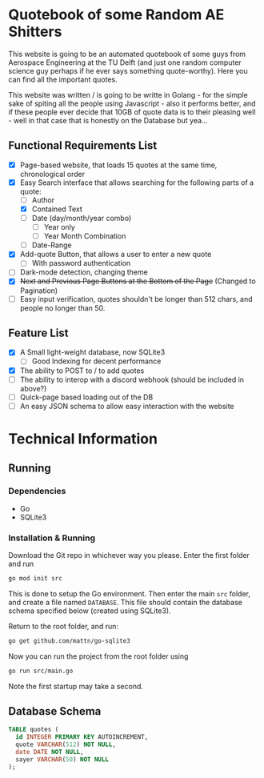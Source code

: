 # Quotebook of some Random AE Shitters

This website is going to be an automated quotebook of some guys from Aerospace Engineering at the TU Delft (and just one random computer science guy perhaps if he ever says something quote-worthy). Here you can find all the important quotes.

This website was written / is going to be writte in Golang - for the simple sake of spiting all the people using Javascript - also it performs better, and if these people ever decide that 10GB of quote data is to their pleasing well - well in that case that is honestly on the Database but yea...

## Functional Requirements List
- [X] Page-based website, that loads 15 quotes at the same time, chronological order
- [X] Easy Search interface that allows searching for the following parts of a quote:
  - [ ] Author
  - [X] Contained Text
  - [ ] Date (day/month/year combo)
    - [ ] Year only
    - [ ] Year Month Combination
  - [ ] Date-Range 
- [X] Add-quote Button, that allows a user to enter a new quote
  - [ ] With password authentication 
- [ ] Dark-mode detection, changing theme
- [X] ~~Next and Previous Page Buttons at the Bottom of the Page~~ (Changed to Pagination)
- [ ] Easy input verification, quotes shouldn't be longer than 512 chars, and people no longer than 50.

## Feature List
- [X] A Small light-weight database, now SQLite3
  - [ ] Good Indexing for decent performance
- [X] The ability to POST to / to add quotes
- [ ] The ability to interop with a discord webhook (should be included in above?)
- [ ] Quick-page based loading out of the DB
- [ ] An easy JSON schema to allow easy interaction with the website

# Technical Information

## Running

### Dependencies

- Go
- SQLite3

### Installation & Running

Download the Git repo in whichever way you please.
Enter the first folder and run
```sh 
go mod init src
```
This is done to setup the Go environment. Then enter the main `src` folder, and create a file named `DATABASE`. This file should contain the database schema specified below (created using SQLite3).

Return to the root folder, and run:
```sh 
go get github.com/mattn/go-sqlite3
```

Now you can run the project from the root folder using
```sh 
go run src/main.go
```
Note the first startup may take a second.

## Database Schema
```sql
TABLE quotes (
  id INTEGER PRIMARY KEY AUTOINCREMENT,
  quote VARCHAR(512) NOT NULL,
  date DATE NOT NULL,
  sayer VARCHAR(50) NOT NULL
);
```

